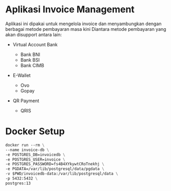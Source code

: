# Aplikasi Invoice Management #
Aplikasi ini dipakai untuk mengelola invoice dan menyambungkan dengan berbagai metode pembayaran masa kini
Diantara metode pembayaran yang akan disupport antara lain:

* Virtual Account Bank
  * Bank BNI
  * Bank BSI
  * Bank CIMB

* E-Wallet
  * Ovo
  * Gopay
  
* QR Payment
  * QRIS


# Docker Setup #
```dockerfile
docker run --rm \
--name invoice-db \
-e POSTGRES_DB=invoicedb \
-e POSTGRES_USER=invoice \
-e POSTGRES_PASSWORD=fs4B4XYkywtCRoTnekhj \
-e PGDATA=/var/lib/postgresql/data/pgdata \
-v $PWD/invoicedb-data:/var/lib/postgresql/data \
-p 5432:5432 \
postgres:13
```